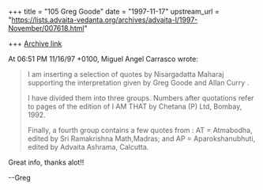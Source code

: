 +++
title = "105 Greg Goode"
date = "1997-11-17"
upstream_url = "https://lists.advaita-vedanta.org/archives/advaita-l/1997-November/007618.html"

+++
[Archive link](https://lists.advaita-vedanta.org/archives/advaita-l/1997-November/007618.html)

At 06:51 PM 11/16/97 +0100, Miguel Angel Carrasco wrote:

>I am inserting a selection of quotes by Nisargadatta Maharaj
>supporting the interpretation given by  Greg Goode and Allan Curry .
>
>I have divided them into three groups. Numbers after quotations refer to
>pages of the edition of I AM THAT by Chetana (P) Ltd, Bombay, 1992.
>
>Finally, a fourth group contains a few quotes from :
>AT = Atmabodha, edited by Sri Ramakrishna Math,Madras; and
>AP = Aparokshanubhuti, edited by Advaita Ashrama, Calcutta.

Great info, thanks alot!!

--Greg


